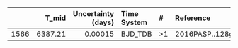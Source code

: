|      |   T_mid |   Uncertainty (days) | Time System   | #   | Reference           |
|-----:|--------:|---------------------:|:--------------|:----|:--------------------|
| 1566 | 6387.21 |              0.00015 | BJD_TDB       | >1  | 2016PASP..128g4401C |